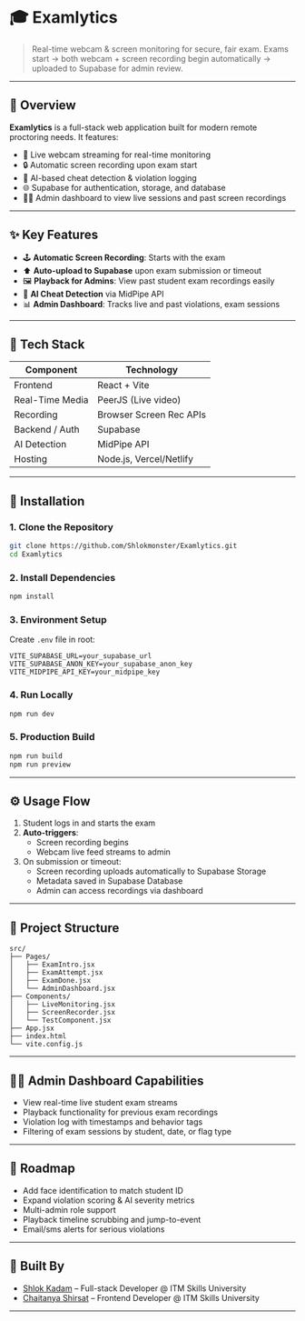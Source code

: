 
# 🎓 Examlytics 

> Real-time webcam & screen monitoring for secure, fair exam.
> Exams start → both webcam + screen recording begin automatically → uploaded to Supabase for admin review.

---

## 🧠 Overview

**Examlytics** is a full-stack web application built for modern remote proctoring needs. It features:

- 🎥 Live webcam streaming for real-time monitoring  
- 🔒 Automatic screen recording upon exam start  
- 🚨 AI-based cheat detection & violation logging  
- 🌐 Supabase for authentication, storage, and database  
- 👨‍💻 Admin dashboard to view live sessions and past screen recordings

---

## ✨ Key Features

- 🕹 **Automatic Screen Recording**: Starts with the exam  
- ⬆️ **Auto-upload to Supabase** upon exam submission or timeout  
- 🖼 **Playback for Admins**: View past student exam recordings easily  
- 🧠 **AI Cheat Detection** via MidPipe API  
- 📊 **Admin Dashboard**: Tracks live and past violations, exam sessions

---

## 🧱 Tech Stack

| Component        | Technology             |
|------------------|------------------------|
| Frontend         | React + Vite           |
| Real-Time Media  | PeerJS (Live video)    |
| Recording        | Browser Screen Rec APIs|
| Backend / Auth   | Supabase               |
| AI Detection     | MidPipe API            |
| Hosting          | Node.js, Vercel/Netlify|

---

## 🚀 Installation

### 1. Clone the Repository
```bash
git clone https://github.com/Shlokmonster/Examlytics.git
cd Examlytics
```

### 2. Install Dependencies
```bash
npm install
```

### 3. Environment Setup
Create `.env` file in root:
```env
VITE_SUPABASE_URL=your_supabase_url
VITE_SUPABASE_ANON_KEY=your_supabase_anon_key
VITE_MIDPIPE_API_KEY=your_midpipe_key
```

### 4. Run Locally
```bash
npm run dev
```

### 5. Production Build
```bash
npm run build
npm run preview
```

---

## ⚙️ Usage Flow

1. Student logs in and starts the exam  
2. **Auto-triggers**:
   - Screen recording begins
   - Webcam live feed streams to admin  
3. On submission or timeout:
   - Screen recording uploads automatically to Supabase Storage  
   - Metadata saved in Supabase Database  
   - Admin can access recordings via dashboard

---

## 📁 Project Structure

```
src/
├── Pages/
│   ├── ExamIntro.jsx
│   ├── ExamAttempt.jsx
│   ├── ExamDone.jsx
│   └── AdminDashboard.jsx
├── Components/
│   ├── LiveMonitoring.jsx
│   ├── ScreenRecorder.jsx
│   └── TestComponent.jsx
├── App.jsx
├── index.html
└── vite.config.js
```

---

## 🧑‍💻 Admin Dashboard Capabilities

- View real-time live student exam streams  
- Playback functionality for previous exam recordings  
- Violation log with timestamps and behavior tags  
- Filtering of exam sessions by student, date, or flag type

---

## 🌱 Roadmap

- Add face identification to match student ID  
- Expand violation scoring & AI severity metrics  
- Multi-admin role support  
- Playback timeline scrubbing and jump-to-event  
- Email/sms alerts for serious violations

---

## 🧠 Built By

- [Shlok Kadam](https://github.com/Shlokmonster) – Full-stack Developer @ ITM Skills University  
- [Chaitanya Shirsat](https://github.com/Chaitanya-Dev26) – Frontend Developer @ ITM Skills University  


---
